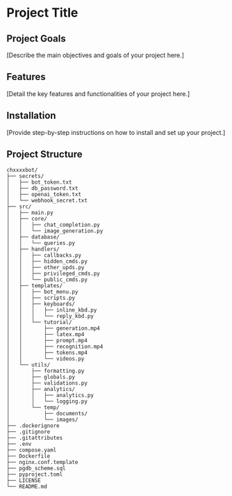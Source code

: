 # Project Title

## Project Goals
[Describe the main objectives and goals of your project here.]

## Features
[Detail the key features and functionalities of your project here.]

## Installation
[Provide step-by-step instructions on how to install and set up your project.]

## Project Structure
```
chxxxxbot/
├── secrets/
│   ├── bot_token.txt
│   ├── db_password.txt
│   ├── openai_token.txt
│   └── webhook_secret.txt
├── src/
│   ├── main.py
│   ├── core/
│   │   ├── chat_completion.py
│   │   └── image_generation.py
│   ├── database/
│   │   └── queries.py
│   ├── handlers/
│   │   ├── callbacks.py
│   │   ├── hidden_cmds.py
│   │   ├── other_upds.py
│   │   ├── privileged_cmds.py
│   │   └── public_cmds.py
│   ├── templates/
│   │   ├── bot_menu.py
│   │   ├── scripts.py
│   │   ├── keyboards/
│   │   │   ├── inline_kbd.py
│   │   │   └── reply_kbd.py
│   │   └── tutorial/
│   │       ├── generation.mp4
│   │       ├── latex.mp4
│   │       ├── prompt.mp4
│   │       ├── recognition.mp4
│   │       ├── tokens.mp4
│   │       └── videos.py
│   └── utils/
│       ├── formatting.py
│       ├── globals.py
│       ├── validations.py
│       ├── analytics/
│       │   ├── analytics.py
│       │   └── logging.py
│       └── temp/
│           ├── documents/
│           └── images/
├── .dockerignore
├── .gitignore
├── .gitattributes
├── .env
├── compose.yaml
├── Dockerfile
├── nginx.conf.template
├── pgdb_scheme.sql
├── pyproject.toml
├── LICENSE
└── README.md
```
